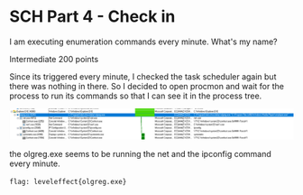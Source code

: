 # SCH Part 4 - Check in 

I am executing enumeration commands every minute. What's my name?

Intermediate 
200 points 

Since its triggered every minute, I checked the task scheduler again but there was nothing in there. So I decided to open procmon and wait for the process to run its commands so that I can see it in the process tree.

![the process](/Images/olgreg.png)

the olgreg.exe seems to be running the net and the ipconfig command every minute.

`flag: leveleffect{olgreg.exe}`


